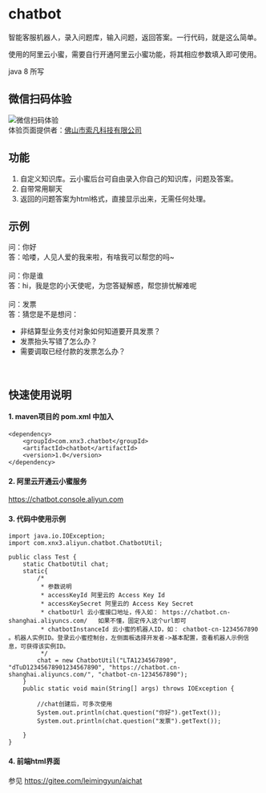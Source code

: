 # chatbot
智能客服机器人，录入问题库，输入问题，返回答案。一行代码，就是这么简单。

使用的阿里云小蜜，需要自行开通阿里云小蜜功能，将其相应参数填入即可使用。


java 8 所写

## 微信扫码体验
![微信扫码体验](https://images.gitee.com/uploads/images/2019/0328/140434_bff68d69_429922.png "qrcode.png")
<br/>
体验页面提供者：[佛山市索凡科技有限公司](http://www.suofan.net.cn/)

## 功能
1. 自定义知识库。云小蜜后台可自由录入你自己的知识库，问题及答案。
1. 自带常用聊天
1. 返回的问题答案为html格式，直接显示出来，无需任何处理。


## 示例
问：你好<br/>
答：哈喽，人见人爱的我来啦，有啥我可以帮您的吗~<br/>
<br/>
问：你是谁<br/>
答：hi，我是您的小天使呢，为您答疑解惑，帮您排忧解难呢<br/>
<br/>
问：发票<br/>
答：猜您是不是想问：<br/><ul class="xnx3_chatbot"><li class="xnx3_recommend_li">非结算型业务支付对象如何知道要开具发票？</li><li class="xnx3_recommend_li">发票抬头写错了怎么办？</li><li class="xnx3_recommend_li">需要调取已经付款的发票怎么办？</li></ul><br/>



## 快速使用说明
#### 1. maven项目的 pom.xml 中加入
````
<dependency>
	<groupId>com.xnx3.chatbot</groupId>
	<artifactId>chatbot</artifactId>
	<version>1.0</version>
</dependency>
```` 

#### 2. 阿里云开通云小蜜服务
https://chatbot.console.aliyun.com

#### 3. 代码中使用示例 
````
import java.io.IOException;
import com.xnx3.aliyun.chatbot.ChatbotUtil;

public class Test {
	static ChatbotUtil chat;
	static{
		/* 
		 * 参数说明
		 * accessKeyId 阿里云的 Access Key Id
		 * accessKeySecret 阿里云的 Access Key Secret
		 * chatbotUrl 云小蜜接口地址，传入如： https://chatbot.cn-shanghai.aliyuncs.com/   如果不懂，固定传入这个url即可
		 * chatbotInstanceId 云小蜜的机器人ID，如： chatbot-cn-1234567890 。机器人实例ID。登录云小蜜控制台，左侧面板选择开发者->基本配置，查看机器人示例信息，可获得该实例ID。
		 */
		chat = new ChatbotUtil("LTA1234567890", "dTuD12345678901234567890", "https://chatbot.cn-shanghai.aliyuncs.com/", "chatbot-cn-1234567890");
	}
	public static void main(String[] args) throws IOException {
		
		//chat创建后，可多次使用
		System.out.println(chat.question("你好").getText());
		System.out.println(chat.question("发票").getText());
		
	}
}
````

#### 4. 前端html界面
参见 https://gitee.com/leimingyun/aichat